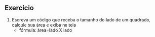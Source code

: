 ## Exercício
1. Escreva um código que receba o tamanho do lado de um quadrado, calcule sua área e exiba na tela
    - fórmula: área=lado X lado

